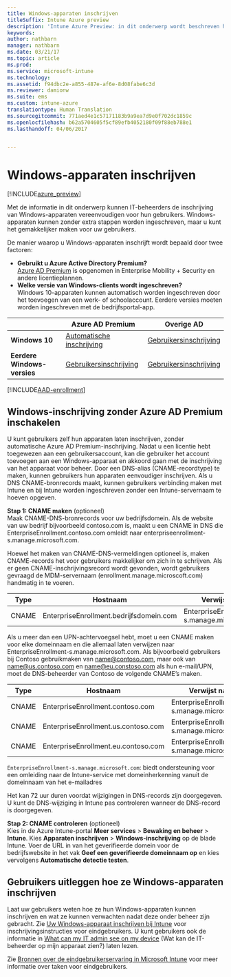 ```yaml
---
title: Windows-apparaten inschrijven
titleSuffix: Intune Azure preview
description: 'Intune Azure Preview: in dit onderwerp wordt beschreven hoe u Mobile Device Management (MDM) in Intune voor Windows-apparaten inschakelt.'
keywords: 
author: nathbarn
manager: nathbarn
ms.date: 03/21/17
ms.topic: article
ms.prod: 
ms.service: microsoft-intune
ms.technology: 
ms.assetid: f94dbc2e-a855-487e-af6e-8d08fabe6c3d
ms.reviewer: damionw
ms.suite: ems
ms.custom: intune-azure
translationtype: Human Translation
ms.sourcegitcommit: 771aed4e1c57171183b9a9ea7d9e0f702dc1859c
ms.openlocfilehash: b62a5704605f5cf89efb4052180f09f88eb788e1
ms.lasthandoff: 04/06/2017


---
```


# <a name="enroll-windows-devices"></a>Windows-apparaten inschrijven

[!INCLUDE[azure_preview](../includes/azure_preview.md)]

Met de informatie in dit onderwerp kunnen IT-beheerders de inschrijving van Windows-apparaten vereenvoudigen voor hun gebruikers.  Windows-apparaten kunnen zonder extra stappen worden ingeschreven, maar u kunt het gemakkelijker maken voor uw gebruikers.

De manier waarop u Windows-apparaten inschrijft wordt bepaald door twee factoren:
- **Gebruikt u Azure Active Directory Premium?** <br>[Azure AD Premium](https://docs.microsoft.com/azure/active-directory/active-directory-get-started-premium) is opgenomen in Enterprise Mobility + Security en andere licentieplannen.
- **Welke versie van Windows-clients wordt ingeschreven?** <br>Windows 10-apparaten kunnen automatisch worden ingeschreven door het toevoegen van een werk- of schoolaccount. Eerdere versies moeten worden ingeschreven met de bedrijfsportal-app.

||**Azure AD Premium**|**Overige AD**|
|----------|---------------|---------------|  
|**Windows 10**|[Automatische inschrijving](#enable-windows-10-automatic-enrollment) |[Gebruikersinschrijving](#enable-windows-enrollment-without-azure-ad-premium)|
|**Eerdere Windows-versies**|[Gebruikersinschrijving](#enable-windows-enrollment-without-azure-ad-premium)|[Gebruikersinschrijving](#enable-windows-enrollment-without-azure-ad-premium)|

[!INCLUDE[AAD-enrollment](../includes/win10-automatic-enrollment-aad.md)]

## <a name="enable-windows-enrollment-without-azure-ad-premium"></a>Windows-inschrijving zonder Azure AD Premium inschakelen
U kunt gebruikers zelf hun apparaten laten inschrijven, zonder automatische Azure AD Premium-inschrijving. Nadat u een licentie hebt toegewezen aan een gebruikersaccount, kan die gebruiker het account toevoegen aan een Windows-apparaat en akkoord gaan met de inschrijving van het apparaat voor beheer. Door een DNS-alias (CNAME-recordtype) te maken, kunnen gebruikers hun apparaten eenvoudiger inschrijven. Als u DNS CNAME-bronrecords maakt, kunnen gebruikers verbinding maken met Intune en bij Intune worden ingeschreven zonder een Intune-servernaam te hoeven opgeven.

**Stap 1: CNAME maken** (optioneel)<br>
Maak CNAME-DNS-bronrecords voor uw bedrijfsdomein. Als de website van uw bedrijf bijvoorbeeld contoso.com is, maakt u een CNAME in DNS die EnterpriseEnrollment.contoso.com omleidt naar enterpriseenrollment-s.manage.microsoft.com.

Hoewel het maken van CNAME-DNS-vermeldingen optioneel is, maken CNAME-records het voor gebruikers makkelijker om zich in te schrijven. Als er geen CNAME-inschrijvingsrecord wordt gevonden, wordt gebruikers gevraagd de MDM-servernaam (enrollment.manage.microscoft.com) handmatig in te voeren.

|Type|Hostnaam|Verwijst naar|TTL|  
|----------|---------------|---------------|---|
|CNAME|EnterpriseEnrollment.bedrijfsdomein.com|EnterpriseEnrollment-s.manage.microsoft.com| 1 uur|

Als u meer dan een UPN-achtervoegsel hebt, moet u een CNAME maken voor elke domeinnaam en die allemaal laten verwijzen naar EnterpriseEnrollment-s.manage.microsoft.com. Als bijvoorbeeld gebruikers bij Contoso gebruikmaken van name@contoso.com, maar ook van name@us.contoso.com en name@eu.constoso.com als hun e-mail/UPN, moet de DNS-beheerder van Contoso de volgende CNAME’s maken.

|Type|Hostnaam|Verwijst naar|TTL|  
|----------|---------------|---------------|---|
|CNAME|EnterpriseEnrollment.contoso.com|EnterpriseEnrollment-s.manage.microsoft.com|1 uur|
|CNAME|EnterpriseEnrollment.us.contoso.com|EnterpriseEnrollment-s.manage.microsoft.com|1 uur|
|CNAME|EnterpriseEnrollment.eu.contoso.com|EnterpriseEnrollment-s.manage.microsoft.com| 1 uur|

`EnterpriseEnrollment-s.manage.microsoft.com`: biedt ondersteuning voor een omleiding naar de Intune-service met domeinherkenning vanuit de domeinnaam van het e-mailadres

Het kan 72 uur duren voordat wijzigingen in DNS-records zijn doorgegeven. U kunt de DNS-wijziging in Intune pas controleren wanneer de DNS-record is doorgegeven.

**Stap 2: CNAME controleren** (optioneel)<br>
Kies in de Azure Intune-portal **Meer services** > **Bewaking en beheer** > **Intune**. Kies **Apparaten inschrijven** > **Windows-inschrijving** op de blade Intune. Voer de URL in van het geverifieerde domein voor de bedrijfswebsite in het vak **Geef een geverifieerde domeinnaam op** en kies vervolgens **Automatische detectie testen**.

## <a name="tell-users-how-to-enroll-windows-devices"></a>Gebruikers uitleggen hoe ze Windows-apparaten inschrijven
Laat uw gebruikers weten hoe ze hun Windows-apparaten kunnen inschrijven en wat ze kunnen verwachten nadat deze onder beheer zijn gebracht. Zie [Uw Windows-apparaat inschrijven bij Intune](https://docs.microsoft.com/intune/enduser/enroll-your-device-in-intune-windows) voor inschrijvingsinstructies voor eindgebruikers. U kunt gebruikers ook de informatie in [What can my IT admin see on my device](https://docs.microsoft.com/intune/enduser/what-can-your-it-administrator-see-when-you-enroll-your-device-in-intune-windows) (Wat kan de IT-beheerder op mijn apparaat zien?) laten lezen.

Zie [Bronnen over de eindgebruikerservaring in Microsoft Intune](https://docs.microsoft.com/intune/deploy-use/how-to-educate-your-end-users-about-microsoft-intune) voor meer informatie over taken voor eindgebruikers.

